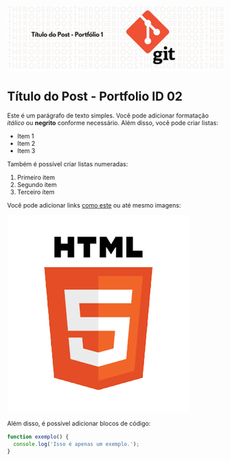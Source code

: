 ![imagem-title](/images/capa_post1.png)
# Título do Post - Portfolio ID 02

Este é um parágrafo de texto simples. Você pode adicionar formatação *itálico* ou **negrito** conforme necessário. Além disso, você pode criar listas:

- Item 1
- Item 2
- Item 3

Também é possível criar listas numeradas:

1. Primeiro item
2. Segundo item
3. Terceiro item

Você pode adicionar links [como este](https://exemplo.com) ou até mesmo imagens:

![Texto alternativo](/images/log-html.png)

Além disso, é possível adicionar blocos de código:

```javascript
function exemplo() {
  console.log('Isso é apenas um exemplo.');
}
